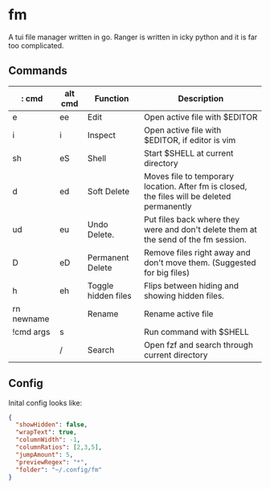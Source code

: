# fm

A tui file manager written in go. Ranger is written in icky python and it is far too complicated.

## Commands

| : cmd       | alt cmd | Function            | Description                                                                                            |
|-------------|---------|---------------------|--------------------------------------------------------------------------------------------------------|
| e           | ee      | Edit                | Open active file with $EDITOR                                                                          |
| i           | i       | Inspect             | Open active file with $EDITOR, if editor is vim||nvim. fm will source $CONFIG/vimrc.preview in RO mode |
| sh          | eS      | Shell               | Start $SHELL at current directory                                                                      |
| d           | ed      | Soft Delete         | Moves file to temporary location. After fm is closed, the files will be deleted permanently            |
| ud          | eu      | Undo Delete.        | Put files back where they were and don't delete them at the send of the fm session.                    |
| D           | eD      | Permanent Delete    | Remove files right away and don't move them. (Suggested for big files)                                 |
| h           | eh      | Toggle hidden files | Flips between hiding and showing hidden files.                                                         |
| rn newname  |         | Rename              | Rename active file                                                                                     |
| !cmd args   | s       |                     | Run command with $SHELL                                                                                |
|             | /       | Search              | Open fzf and search through current directory                                                          |

## Config

Inital config looks like:

```json
{
  "showHidden": false,
  "wrapText": true,
  "columnWidth": -1,
  "columnRatios": [2,3,5],
  "jumpAmount": 5,
  "previewRegex": "*",
  "folder": "~/.config/fm"
}

```
